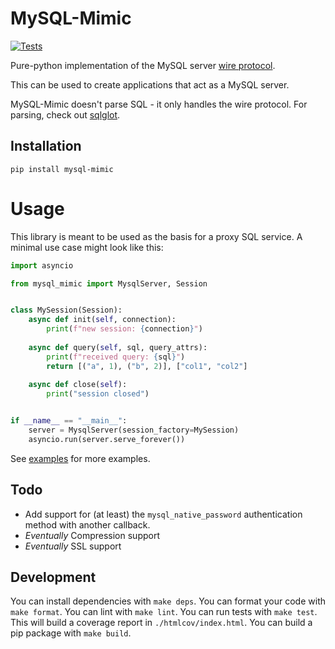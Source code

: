 # MySQL-Mimic

[![Tests](https://github.com/kelsin/mysql-mimic/actions/workflows/tests.yml/badge.svg)](https://github.com/kelsin/mysql-mimic/actions/workflows/tests.yml)

Pure-python implementation of the MySQL server [wire protocol](https://dev.mysql.com/doc/internals/en/client-server-protocol.html).

This can be used to create applications that act as a MySQL server.

MySQL-Mimic doesn't parse SQL - it only handles the wire protocol. For parsing, check out [sqlglot](https://github.com/tobymao/sqlglot). 

## Installation

```shell
pip install mysql-mimic
```

# Usage

This library is meant to be used as the basis for a proxy SQL service. A minimal
use case might look like this:

```python
import asyncio

from mysql_mimic import MysqlServer, Session


class MySession(Session):
    async def init(self, connection):
        print(f"new session: {connection}")
  
    async def query(self, sql, query_attrs):
        print(f"received query: {sql}")
        return [("a", 1), ("b", 2)], ["col1", "col2"]
  
    async def close(self):
        print("session closed")


if __name__ == "__main__":
    server = MysqlServer(session_factory=MySession)
    asyncio.run(server.serve_forever())
```

See [examples](./examples) for more examples.

## Todo

- Add support for (at least) the `mysql_native_password` authentication method
  with another callback.
- *Eventually* Compression support
- *Eventually* SSL support

## Development

You can install dependencies with `make deps`. You can format your code with
`make format`. You can lint with `make lint`. You can run tests with `make
test`. This will build a coverage report in `./htmlcov/index.html`. You can
build a pip package with `make build`.
